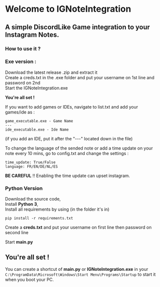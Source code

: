 # Welcome to IGNoteIntegration
## A simple DiscordLike Game integration to your Instagram Notes.

### How to use it ?

### Exe version :   
Download the latest release .zip and extract it  
Create a creds.txt in the .exe folder and put your username on 1st line and password on 2nd  
Start the IGNoteIntegration.exe  
  
**You're all set !**  
  
If you want to add games or IDEs, navigate to list.txt and add your games/ide as :
```
game_executable.exe - Game Name
---
ide_executable.exe - Ide Name
```
(if you add an IDE, put it after the "---" located down in the file)  
  
To change the language of the sended note or add a time update on your note every 10 mins, go to config.txt and change the settings :
```
time_update: True/False
language: FR/EN/DE/NL/ES
```
**BE CAREFUL** !! Enabling the time update can upset instagram.
  
### Python Version  
Download the source code,  
Install **Python 3**,  
Install all requirements by using (in the folder it's in)
```
pip install -r requirements.txt
```
Create a **creds.txt** and put your username on first line then password on second line  
  
Start **main.py**
  
## You're all set !  
You can create a shortcut of **main.py** or **IGNoteIntegration.exe** in your `C:\ProgramData\Microsoft\Windows\Start Menu\Programs\Startup` to start it when you boot your PC.
